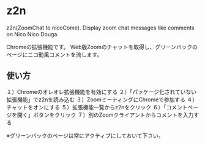 # z2n
z2n(ZoomChat to nicoCome).
Display zoom chat messages like comments on Nico Nico Douga.

Chromeの拡張機能です。
Web版Zoomのチャットを取得し、グリーンバックのページにニコ動風コメントを流します。

## 使い方
１）Chromeのオレオレ拡張機能を有効にする
２）「パッケージ化されていない拡張機能」でz2nを読み込む
３）ZoomミーティングにChromeで参加する
４）チャットをオンにする
５）拡張機能一覧からz2nをクリック
６）「コメントページを開く」ボタンをクリック
７）別のZoomクライアントからコメントを入力する

※グリーンバックのページは常にアクティブにしておいて下さい。

